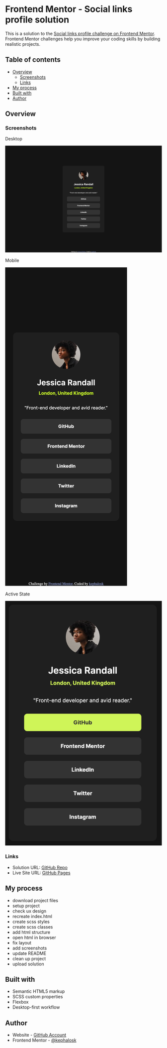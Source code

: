 # Frontend Mentor - Social links profile solution

This is a solution to the [Social links profile challenge on Frontend Mentor](https://www.frontendmentor.io/challenges/social-links-profile-UG32l9m6dQ). Frontend Mentor challenges help you improve your coding skills by building realistic projects. 

## Table of contents

- [Overview](#overview)
  - [Screenshots](#screenshots)
  - [Links](#links)
- [My process](#my-process)
- [Built with](#built-with)
- [Author](#author)

## Overview

### Screenshots

Desktop

![Desktop](screenshots/desktop.png)

Mobile

![Mobile](screenshots/mobile.png)

Active State

![Active](screenshots/active.png)

### Links

- Solution URL: [GitHub Repo](https://github.com/kephalosk/social-links-profile)
- Live Site URL: [GitHub Pages](https://kephalosk.github.io/social-links-profile/)

## My process

- download project files
- setup project
- check ux design
- recreate index.html
- create scss styles
- create scss classes
- add html structure
- open html in browser
- fix layout
- add screenshots
- update README
- clean up project
- upload solution

## Built with

- Semantic HTML5 markup
- SCSS custom properties
- Flexbox
- Desktop-first workflow

## Author

- Website - [GitHub Account](https://github.com/kephalosk/)
- Frontend Mentor - [@kephalosk](https://www.frontendmentor.io/profile/kephalosk)
